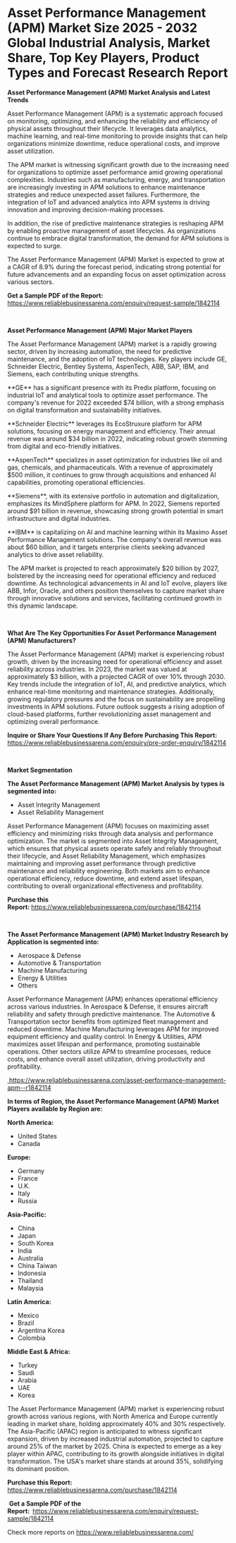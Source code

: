 <p><h1>Asset Performance Management (APM) Market Size 2025 - 2032 Global Industrial Analysis, Market Share, Top Key Players, Product Types and Forecast Research Report</h1></p><p><strong>Asset Performance Management (APM) Market Analysis and Latest Trends</strong></p>
<p><p>Asset Performance Management (APM) is a systematic approach focused on monitoring, optimizing, and enhancing the reliability and efficiency of physical assets throughout their lifecycle. It leverages data analytics, machine learning, and real-time monitoring to provide insights that can help organizations minimize downtime, reduce operational costs, and improve asset utilization.</p><p>The APM market is witnessing significant growth due to the increasing need for organizations to optimize asset performance amid growing operational complexities. Industries such as manufacturing, energy, and transportation are increasingly investing in APM solutions to enhance maintenance strategies and reduce unexpected asset failures. Furthermore, the integration of IoT and advanced analytics into APM systems is driving innovation and improving decision-making processes.</p><p>In addition, the rise of predictive maintenance strategies is reshaping APM by enabling proactive management of asset lifecycles. As organizations continue to embrace digital transformation, the demand for APM solutions is expected to surge.</p><p>The Asset Performance Management (APM) Market is expected to grow at a CAGR of 8.9% during the forecast period, indicating strong potential for future advancements and an expanding focus on asset optimization across various sectors.</p></p>
<p><strong>Get a Sample PDF of the Report:&nbsp;</strong> <a href="https://www.reliablebusinessarena.com/enquiry/request-sample/1842114?utm_campaign=3575&utm_medium=2&utm_source=Github&utm_content=ia&utm_term=26032025&utm_id=asset-performance-management-apm">https://www.reliablebusinessarena.com/enquiry/request-sample/1842114</a></p>
<p>&nbsp;</p>
<p><strong>Asset Performance Management (APM) Major Market Players</strong></p>
<p><p>The Asset Performance Management (APM) market is a rapidly growing sector, driven by increasing automation, the need for predictive maintenance, and the adoption of IoT technologies. Key players include GE, Schneider Electric, Bentley Systems, AspenTech, ABB, SAP, IBM, and Siemens, each contributing unique strengths.</p><p>**GE** has a significant presence with its Predix platform, focusing on industrial IoT and analytical tools to optimize asset performance. The company's revenue for 2022 exceeded $74 billion, with a strong emphasis on digital transformation and sustainability initiatives.</p><p>**Schneider Electric** leverages its EcoStruxure platform for APM solutions, focusing on energy management and efficiency. Their annual revenue was around $34 billion in 2022, indicating robust growth stemming from digital and eco-friendly initiatives.</p><p>**AspenTech** specializes in asset optimization for industries like oil and gas, chemicals, and pharmaceuticals. With a revenue of approximately $500 million, it continues to grow through acquisitions and enhanced AI capabilities, promoting operational efficiencies.</p><p>**Siemens**, with its extensive portfolio in automation and digitalization, emphasizes its MindSphere platform for APM. In 2022, Siemens reported around $91 billion in revenue, showcasing strong growth potential in smart infrastructure and digital industries.</p><p>**IBM** is capitalizing on AI and machine learning within its Maximo Asset Performance Management solutions. The company's overall revenue was about $60 billion, and it targets enterprise clients seeking advanced analytics to drive asset reliability.</p><p>The APM market is projected to reach approximately $20 billion by 2027, bolstered by the increasing need for operational efficiency and reduced downtime. As technological advancements in AI and IoT evolve, players like ABB, Infor, Oracle, and others position themselves to capture market share through innovative solutions and services, facilitating continued growth in this dynamic landscape.</p></p>
<p>&nbsp;</p>
<p><strong>What Are The Key Opportunities For Asset Performance Management (APM) Manufacturers?</strong></p>
<p><p>The Asset Performance Management (APM) market is experiencing robust growth, driven by the increasing need for operational efficiency and asset reliability across industries. In 2023, the market was valued at approximately $3 billion, with a projected CAGR of over 10% through 2030. Key trends include the integration of IoT, AI, and predictive analytics, which enhance real-time monitoring and maintenance strategies. Additionally, growing regulatory pressures and the focus on sustainability are propelling investments in APM solutions. Future outlook suggests a rising adoption of cloud-based platforms, further revolutionizing asset management and optimizing overall performance.</p></p>
<p><strong>Inquire or Share Your Questions If Any Before Purchasing This Report:</strong> <a href="https://www.reliablebusinessarena.com/enquiry/pre-order-enquiry/1842114?utm_campaign=3575&utm_medium=2&utm_source=Github&utm_content=ia&utm_term=26032025&utm_id=asset-performance-management-apm">https://www.reliablebusinessarena.com/enquiry/pre-order-enquiry/1842114</a></p>
<p>&nbsp;</p>
<p><strong>Market Segmentation</strong></p>
<p><strong>The Asset Performance Management (APM) Market Analysis by types is segmented into:</strong></p>
<p><ul><li>Asset Integrity Management</li><li>Asset Reliability Management</li></ul></p>
<p><p>Asset Performance Management (APM) focuses on maximizing asset efficiency and minimizing risks through data analysis and performance optimization. The market is segmented into Asset Integrity Management, which ensures that physical assets operate safely and reliably throughout their lifecycle, and Asset Reliability Management, which emphasizes maintaining and improving asset performance through predictive maintenance and reliability engineering. Both markets aim to enhance operational efficiency, reduce downtime, and extend asset lifespan, contributing to overall organizational effectiveness and profitability.</p></p>
<p><strong>Purchase this Report:&nbsp;</strong><a href="https://www.reliablebusinessarena.com/purchase/1842114?utm_campaign=3575&utm_medium=2&utm_source=Github&utm_content=ia&utm_term=26032025&utm_id=asset-performance-management-apm">https://www.reliablebusinessarena.com/purchase/1842114</a></p>
<p>&nbsp;</p>
<p><strong>The Asset Performance Management (APM) Market Industry Research by Application is segmented into:</strong></p>
<p><ul><li>Aerospace & Defense</li><li>Automotive & Transportation</li><li>Machine Manufacturing</li><li>Energy & Utilities</li><li>Others</li></ul></p>
<p><p>Asset Performance Management (APM) enhances operational efficiency across various industries. In Aerospace & Defense, it ensures aircraft reliability and safety through predictive maintenance. The Automotive & Transportation sector benefits from optimized fleet management and reduced downtime. Machine Manufacturing leverages APM for improved equipment efficiency and quality control. In Energy & Utilities, APM maximizes asset lifespan and performance, promoting sustainable operations. Other sectors utilize APM to streamline processes, reduce costs, and enhance overall asset utilization, driving productivity and profitability.</p></p>
<p><a href="https://www.reliablebusinessarena.com/asset-performance-management-apm--r1842114?utm_campaign=3575&utm_medium=2&utm_source=Github&utm_content=ia&utm_term=26032025&utm_id=asset-performance-management-apm">&nbsp;https://www.reliablebusinessarena.com/asset-performance-management-apm--r1842114</a></p>
<p><strong>In terms of Region, the Asset Performance Management (APM) Market Players available by Region are:</strong></p>
<p>
    <p> <strong> North America: </strong>
        <ul>
            <li>United States</li>
            <li>Canada</li>
        </ul>
        </p> 
    <p> <strong> Europe: </strong>
        <ul>
            <li>Germany</li>
            <li>France</li>
            <li>U.K.</li>
            <li>Italy</li>
            <li>Russia</li>
        </ul>
        </p> 
    <p> <strong> Asia-Pacific: </strong>
        <ul>
            <li>China</li>
            <li>Japan</li>
            <li>South Korea</li>
            <li>India</li>
            <li>Australia</li>
            <li>China Taiwan</li>
            <li>Indonesia</li>
            <li>Thailand</li>
            <li>Malaysia</li>
        </ul>
        </p> 
    <p> <strong> Latin America: </strong>
        <ul>
            <li>Mexico</li>
            <li>Brazil</li>
            <li>Argentina Korea</li>
            <li>Colombia</li>
        </ul>
        </p> 
    <p> <strong> Middle East & Africa: </strong>
        <ul>
            <li>Turkey</li>
            <li>Saudi</li>
            <li>Arabia</li>
            <li>UAE</li>
            <li>Korea</li>
        </ul>
    </p>
    </p>
<p><p>The Asset Performance Management (APM) market is experiencing robust growth across various regions, with North America and Europe currently leading in market share, holding approximately 40% and 30% respectively. The Asia-Pacific (APAC) region is anticipated to witness significant expansion, driven by increased industrial automation, projected to capture around 25% of the market by 2025. China is expected to emerge as a key player within APAC, contributing to its growth alongside initiatives in digital transformation. The USA's market share stands at around 35%, solidifying its dominant position.</p></p>
<p><strong>Purchase this Report: </strong><a href="https://www.reliablebusinessarena.com/purchase/1842114?utm_campaign=3575&utm_medium=2&utm_source=Github&utm_content=ia&utm_term=26032025&utm_id=asset-performance-management-apm">https://www.reliablebusinessarena.com/purchase/1842114</a></p>
<p>&nbsp;<strong>Get a Sample PDF of the Report:&nbsp;&nbsp;</strong><a href="https://www.reliablebusinessarena.com/enquiry/request-sample/1842114?utm_campaign=3575&utm_medium=2&utm_source=Github&utm_content=ia&utm_term=26032025&utm_id=asset-performance-management-apm">https://www.reliablebusinessarena.com/enquiry/request-sample/1842114</a></p>
<p><strong></strong></p>
<p>Check more reports on <a href="https://www.reliablebusinessarena.com/?utm_campaign=3575&utm_medium=2&utm_source=Github&utm_content=ia&utm_term=26032025&utm_id=asset-performance-management-apm">https://www.reliablebusinessarena.com/</a></p>